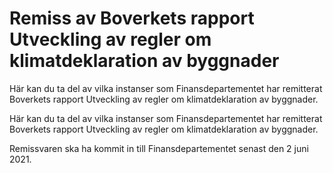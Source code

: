 # Remiss av Boverkets rapport Utveckling av regler om klimatdeklaration av byggnader

Här kan du ta del av vilka instanser som Finansdepartementet har remitterat Boverkets rapport Utveckling av regler om klimatdeklaration av byggnader.

Här kan du ta del av vilka instanser som Finansdepartementet har remitterat Boverkets rapport Utveckling av regler om klimatdeklaration av byggnader.

Remissvaren ska ha kommit in till Finansdepartementet senast den 2 juni 2021.
